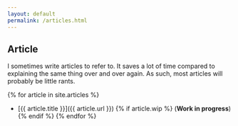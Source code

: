 ```yaml
---
layout: default
permalink: /articles.html
---
```


## Article
I sometimes write articles to refer to. It saves a lot of time compared to
explaining the same thing over and over again. As such, most articles will
probably be little rants.

{% for article in site.articles %}
* [{{ article.title }}]({{ article.url }}) {% if article.wip %} (**Work in progress**) {% endif %}
{% endfor %}

